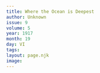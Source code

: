 ```yaml
---
title: Where the Ocean is Deepest
author: Unknown
issue: 9
volume: 5
year: 1917
month: 19
day: VI
tags:
layout: page.njk
image:
---
```



